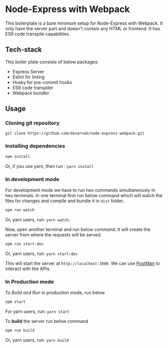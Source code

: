 # Node-Express with Webpack

This boilerplate is a bare minimum setup for Node-Express with Webpack. It only have the server part and doesn't contain any HTML or frontend. It has ES6 code transpile capabilities.

## Tech-stack

This boiler plate consists of below packages:

- Express Server
- Eslint for linting
- Husky for pre-commit hooks
- ES6 code transpiler
- Webpack bundler

## Usage

### Cloning git repository

```
git clone https://github.com/devarnab/node-express-webpack.git
```

### Installing dependencies

```javascript
npm install
```

Or, if you use yarn, then run : `yarn install`

### In development mode

For development mode we have to run two commands simultaneously in two terminals. In one terminal first run below command which will watch the files for changes and compile and bundle it in `dist` folder.

```javascript
npm run watch
```

Or, yarn users, run: `yarn watch`.

Now, open another terminal and run below command. It will create the server from where the requests will be served.

```javascript
npm run start:dev
```

Or, yarn users, run: `yarn start:dev`

This will start the server at `http://localhost:3000`. We can use [PostMan](https://www.postman.com/downloads/) to interact with the APIs.

### In Production mode

To _Build and Run_ in production mode, run below

```javascript
npm start
```

For yarn users, run: `yarn start`

To **build** the server run below command

```javascript
npm run build
```

Or, yarn users, run: `yarn build`
